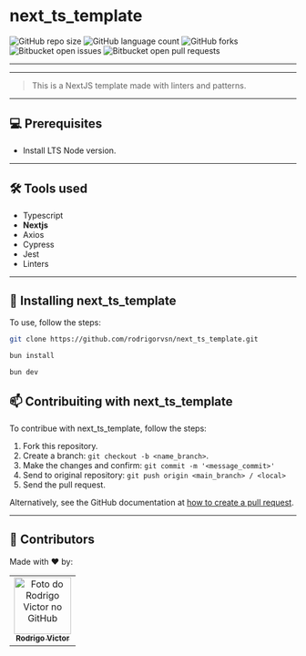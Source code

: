 # next_ts_template

<!--- https://shields.io --->

![GitHub repo size](https://img.shields.io/github/repo-size/rodrigorvsn/next_ts_template?style=for-the-badge)
![GitHub language count](https://img.shields.io/github/languages/count/rodrigorvsn/next_ts_template?style=for-the-badge)
![GitHub forks](https://img.shields.io/github/forks/rodrigorvsn/next_ts_template?style=for-the-badge)
![Bitbucket open issues](https://img.shields.io/bitbucket/issues/rodrigorvsn/next_ts_template?style=for-the-badge)
![Bitbucket open pull requests](https://img.shields.io/bitbucket/pr-raw/rodrigorvsn/next_ts_template?style=for-the-badge)

___
<!--- #################### mudar badges #################### --->





<!--- #################### mudar imagem exemplo #################### --->
___
> This is a NextJS template made with linters and patterns.
___
## 💻 Prerequisites

- Install LTS Node version.
<!--- #################### mudar pré-requisitos  ####################--->
___
## 🛠 Tools used

- Typescript
- <b>Nextjs</b>
- Axios
- Cypress
- Jest
- Linters

<!--- #################### mudar ferramentas #################### --->
___
## 🚀 Installing next_ts_template

To use, follow the steps:

```bash
git clone https://github.com/rodrigorvsn/next_ts_template.git
```

```bash
bun install
```

```bash
bun dev
```


## 📫 Contribuiting with next_ts_template

To contribue with next_ts_template, follow the steps:

1. Fork this repository.
2. Create a branch: `git checkout -b <name_branch>`.
3. Make the changes and confirm: `git commit -m '<message_commit>'`
4. Send to original repository: `git push origin <main_branch> / <local>`
5. Send the pull request.

Alternatively, see the GitHub documentation at [how to create a pull request](https://help.github.com/en/github/collaborating-with-issues-and-pull-requests/creating-a-pull-request).
___
## 🤝 Contributors

Made with ❤️ by:

<table>
  <tr>
    <td align="center">
      <a href="#">
        <img src="https://github.com/rodrigorvsn.png" width="100px;" alt="Foto do Rodrigo Victor no GitHub"/><br>
        <sub>
          <b>Rodrigo Victor</b>
        </sub>
      </a>
    </td>
  </tr>
</table>

